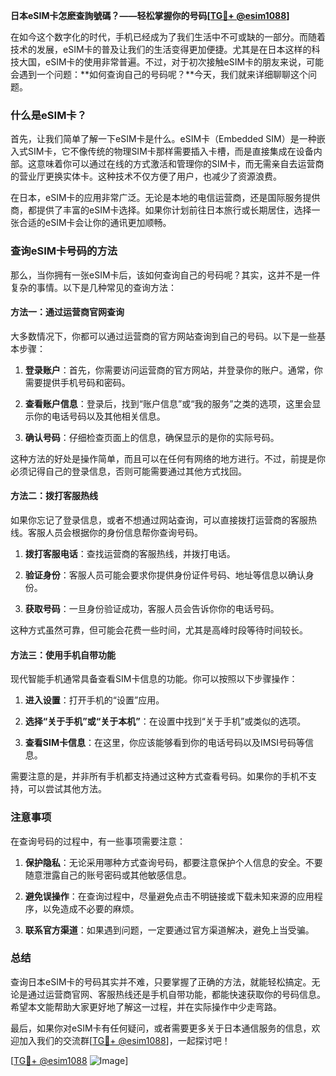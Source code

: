 **日本eSIM卡怎麽查詢號碼？——轻松掌握你的号码[[TG💪+ @esim1088](https://t.me/s/esim1088)]**

在如今这个数字化的时代，手机已经成为了我们生活中不可或缺的一部分。而随着技术的发展，eSIM卡的普及让我们的生活变得更加便捷。尤其是在日本这样的科技大国，eSIM卡的使用非常普遍。不过，对于初次接触eSIM卡的朋友来说，可能会遇到一个问题：**如何查询自己的号码呢？**今天，我们就来详细聊聊这个问题。

### 什么是eSIM卡？

首先，让我们简单了解一下eSIM卡是什么。eSIM卡（Embedded SIM）是一种嵌入式SIM卡，它不像传统的物理SIM卡那样需要插入卡槽，而是直接集成在设备内部。这意味着你可以通过在线的方式激活和管理你的SIM卡，而无需亲自去运营商的营业厅更换实体卡。这种技术不仅方便了用户，也减少了资源浪费。

在日本，eSIM卡的应用非常广泛。无论是本地的电信运营商，还是国际服务提供商，都提供了丰富的eSIM卡选择。如果你计划前往日本旅行或长期居住，选择一张合适的eSIM卡会让你的通讯更加顺畅。

### 查询eSIM卡号码的方法

那么，当你拥有一张eSIM卡后，该如何查询自己的号码呢？其实，这并不是一件复杂的事情。以下是几种常见的查询方法：

#### 方法一：通过运营商官网查询

大多数情况下，你都可以通过运营商的官方网站查询到自己的号码。以下是一些基本步骤：

1. **登录账户**：首先，你需要访问运营商的官方网站，并登录你的账户。通常，你需要提供手机号码和密码。
   
2. **查看账户信息**：登录后，找到“账户信息”或“我的服务”之类的选项，这里会显示你的电话号码以及其他相关信息。

3. **确认号码**：仔细检查页面上的信息，确保显示的是你的实际号码。

这种方法的好处是操作简单，而且可以在任何有网络的地方进行。不过，前提是你必须记得自己的登录信息，否则可能需要通过其他方式找回。

#### 方法二：拨打客服热线

如果你忘记了登录信息，或者不想通过网站查询，可以直接拨打运营商的客服热线。客服人员会根据你的身份信息帮你查询号码。

1. **拨打客服电话**：查找运营商的客服热线，并拨打电话。

2. **验证身份**：客服人员可能会要求你提供身份证件号码、地址等信息以确认身份。

3. **获取号码**：一旦身份验证成功，客服人员会告诉你你的电话号码。

这种方式虽然可靠，但可能会花费一些时间，尤其是高峰时段等待时间较长。

#### 方法三：使用手机自带功能

现代智能手机通常具备查看SIM卡信息的功能。你可以按照以下步骤操作：

1. **进入设置**：打开手机的“设置”应用。

2. **选择“关于手机”或“关于本机”**：在设置中找到“关于手机”或类似的选项。

3. **查看SIM卡信息**：在这里，你应该能够看到你的电话号码以及IMSI号码等信息。

需要注意的是，并非所有手机都支持通过这种方式查看号码。如果你的手机不支持，可以尝试其他方法。

### 注意事项

在查询号码的过程中，有一些事项需要注意：

1. **保护隐私**：无论采用哪种方式查询号码，都要注意保护个人信息的安全。不要随意泄露自己的账号密码或其他敏感信息。

2. **避免误操作**：在查询过程中，尽量避免点击不明链接或下载未知来源的应用程序，以免造成不必要的麻烦。

3. **联系官方渠道**：如果遇到问题，一定要通过官方渠道解决，避免上当受骗。

### 总结

查询日本eSIM卡的号码其实并不难，只要掌握了正确的方法，就能轻松搞定。无论是通过运营商官网、客服热线还是手机自带功能，都能快速获取你的号码信息。希望本文能帮助大家更好地了解这一过程，并在实际操作中少走弯路。

最后，如果你对eSIM卡有任何疑问，或者需要更多关于日本通信服务的信息，欢迎加入我们的交流群[[TG💪+ @esim1088](https://t.me/s/esim1088)]，一起探讨吧！

[[TG💪+ @esim1088](https://t.me/s/esim1088) ![Image](https://i.postimg.cc/4NQfJmqS/Snipaste-2025-05-13-00-14-12.png)]